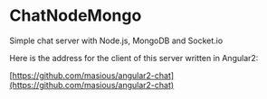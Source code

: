 # ChatNodeMongo
Simple chat server with Node.js, MongoDB and Socket.io

Here is the address for the client of this server written in Angular2:

[https://github.com/masious/angular2-chat](https://github.com/masious/angular2-chat)
